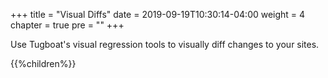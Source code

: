 +++
title = "Visual Diffs"
date = 2019-09-19T10:30:14-04:00
weight = 4
chapter = true
pre = "<b></b>"
+++

Use Tugboat's visual regression tools to visually diff changes to your sites.

{{%children%}}

